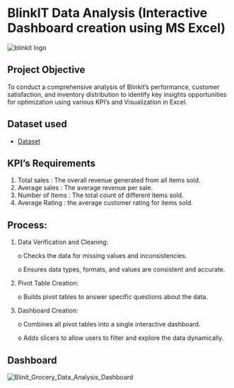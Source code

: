 # BlinkIT Data Analysis (Interactive Dashboard creation using MS Excel)
![blinkit logo]()

## Project Objective 
To conduct a comprehensive analysis of Blinkit’s performance, customer satisfaction, and inventory distribution to identify key insights opportunities for optimization using various KPI’s and Visualization in Excel.
## Dataset used
- <a href="https://github.com/kiranhd/Data-Analysis-Dashboard/blob/main/BlinkIT%20Grocery%20Analysis.xlsx">Dataset</a>

## KPI’s Requirements 
1.	Total sales : The overall revenue generated from all items sold.
2.	Average sales : The average revenue per sale.
3.	Number of Items : The total count of different items sold.
4.	Average Rating : the average customer rating for items sold.

## Process:
1.	Data Verification and Cleaning:

    o	Checks the data for missing values and inconsistencies.

    o	Ensures data types, formats, and values are consistent and accurate.

2.	Pivot Table Creation:

  	 o	Builds pivot tables to answer specific questions about the data.

3.	Dashboard Creation:

  	o	Combines all pivot tables into a single interactive dashboard.

  	o	Adds slicers to allow users to filter and explore the data dynamically.

## Dashboard

![Blinit_Grocery_Data_Analysis_Dashboard](https://github.com/user-attachments/assets/3f50ec4b-332b-437d-a209-bb3f5f1263b0)


   
